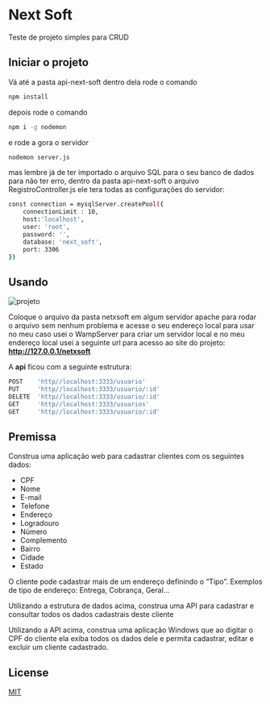 # Next Soft

Teste de projeto simples para CRUD

## Iniciar o projeto

Vá até a pasta api-next-soft dentro dela rode o comando
```bash
npm install
```
depois rode o comando

```bash
npm i -g nodemon
```
e rode a gora o servidor

```bash
nodemon server.js
```
mas lembre já de ter importado o arquivo SQL para o seu banco de dados para  não ter erro, dentro da pasta api-next-soft o arquivo RegistroController.js ele tera todas as configurações do servidor:

```bash
const connection = mysqlServer.createPool({
    connectionLimit : 10,
    host:'localhost',
    user: 'root',
    password: '',
    database: 'next_soft',
    port: 3306
})
```

## Usando

![projeto](https://i.imgur.com/WdO4GxL.png)

Coloque o arquivo da pasta netxsoft em algum servidor apache para rodar o arquivo sem nenhum problema e acesse o seu endereço local para usar no meu caso usei o WampServer para criar um servidor local e no meu endereço local usei a seguinte url para acesso ao site do projeto: **http://127.0.0.1/netxsoft**

A **api** ficou com a seguinte estrutura:

```bash
POST    'http//localhost:3333/usuario' 
PUT     'http//localhost:3333/usuario/:id' 
DELETE  'http//localhost:3333/usuario/:id' 
GET     'http//localhost:3333/usuarios' 
GET     'http//localhost:3333/usuario/:id' 
```



## Premissa
Construa uma aplicação web para cadastrar clientes com os seguintes dados:
- CPF
- Nome 
- E-mail
- Telefone
- Endereço
- Logradouro
- Número
- Complemento
- Bairro
- Cidade
- Estado

O cliente pode cadastrar mais de um endereço definindo o “Tipo”. Exemplos de tipo de endereço: Entrega, Cobrança, Geral... 

Utilizando a estrutura de dados acima, construa uma API para cadastrar e consultar todos os dados cadastrais deste cliente

Utilizando a API acima, construa uma aplicação Windows que ao digitar o CPF do cliente ela exiba todos os dados dele e permita cadastrar, editar e excluir um cliente cadastrado. 


## License
[MIT](https://choosealicense.com/licenses/mit/)